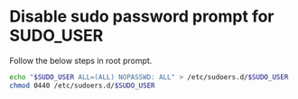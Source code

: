 # Disable sudo password prompt for SUDO_USER

Follow the below steps in root prompt.

```bash
echo "$SUDO_USER ALL=(ALL) NOPASSWD: ALL" > /etc/sudoers.d/$SUDO_USER
chmod 0440 /etc/sudoers.d/$SUDO_USER
```

